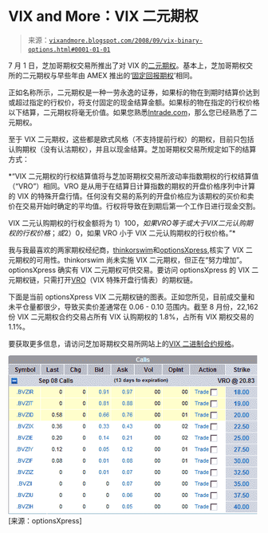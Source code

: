 <!--yml

类别：未分类

日期：2024 年 05 月 18 日 18:28:19

-->

# VIX and More：VIX 二元期权

> 来源：[`vixandmore.blogspot.com/2008/09/vix-binary-options.html#0001-01-01`](http://vixandmore.blogspot.com/2008/09/vix-binary-options.html#0001-01-01)

7 月 1 日，芝加哥期权交易所推出了对 VIX 的[二元期权](http://en.wikipedia.org/wiki/Binary_option)。基本上，芝加哥期权交所的二元期权与早些年由 AMEX 推出的‘[固定回报期权](http://www.amex.com/?href=/options/prodInf/OptPiFROs.jsp)’相同。

正如名称所示，二元期权是一种一劳永逸的证券，如果标的物在到期时结算价达到或超过指定的行权价，将支付固定的现金结算金额。如果标的物在指定的行权价格以下结算，二元期权将毫无价值。如果您熟悉[Intrade.com](http://vixandmore.blogspot.com/search/label/Intrade)，那么您已经熟悉了二元期权。

至于 VIX 二元期权，这些都是欧式风格（不支持提前行权）的期权，目前只包括认购期权（没有认沽期权），并且以现金结算。芝加哥期权交易所规定如下的结算方式：

*“VIX 二元期权的行权结算值将与芝加哥期权交易所波动率指数期权的行权结算值（“VRO”）相同。VRO 是从用于在结算日计算指数的期权的开盘价格序列中计算的 VIX 的特殊开盘行情。任何没有交易的系列的开盘价格应为该期权的买价和卖价在交易开始时确定的平均值。行权将导致在到期后第一个工作日进行现金交割。

VIX 二元认购期权的行权金额将为 1）$100，如果 VRO 等于或大于 VIX 二元认购期权的行权价格；或 2）$0，如果 VRO 小于 VIX 二元认购期权的行权价格。”*

我与我最喜欢的两家期权经纪商，[thinkorswim](http://www.thinkorswim.com/)和[optionsXpress,](http://www.optionsxpress.com/)核实了 VIX 二元期权的可用性。thinkorswim 尚未实施 VIX 二元期权，但正在“努力增加”。optionsXpress 确实有 VIX 二元期权可供交易。要访问 optionsXpress 的 VIX 二元期权链，只需打开[VRO](http://vixandmore.blogspot.com/search/label/VRO)（VIX 特殊开盘行情表）的期权链。

下面是当前 optionsXpress VIX 二元期权链的图表。正如您所见，目前成交量和未平仓量都很少，导致买卖价差通常在 0.06 - 0.10 范围内。截至 8 月份，22,162 份 VIX 二元期权合约交易占所有 VIX 认购期权的 1.8%，占所有 VIX 期权交易的 1.1%。

要获取更多信息，请访问芝加哥期权交易所网站上的[VIX 二进制合约规格](http://www.cboe.com/products/indexopts/bvz_spec.aspx)。

![](img/43a4385a66b259c6abc5cc34006270c7.png)[来源：optionsXpress]
